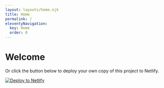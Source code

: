 ```yaml
---
layout: layouts/home.njk
title: Home
permalink: /
eleventyNavigation:
  key: Home
  order: 0
---
```

# Welcome

Or click the button below to deploy your own copy of this project to Netlify.

[![Deploy to Netlify](https://www.netlify.com/img/deploy/button.svg)](https://app.netlify.com/start/deploy?repository=https://github.com/danurbanowicz/eleventy-netlify-boilerplate&stack=cms)

